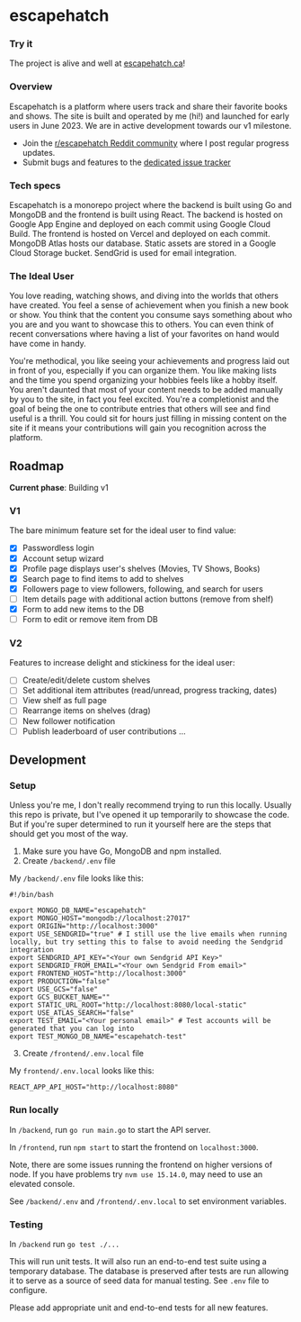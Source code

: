 # escapehatch

### Try it
The project is alive and well at [escapehatch.ca](https://escapehatch.ca)!

### Overview
Escapehatch is a platform where users track and share their favorite books and shows. The site is built and operated by me (hi!) and launched for early users in June 2023. We are in active development towards our v1 milestone.

- Join the [r/escapehatch Reddit community](https://www.reddit.com/r/escapehatch/) where I post regular progress updates.
- Submit bugs and features to the [dedicated issue tracker](https://github.com/JakeStrang1/escapehatch-tracker/issues)

### Tech specs
Escapehatch is a monorepo project where the backend is built using Go and MongoDB and the frontend is built using React. The backend is hosted on Google App Engine and deployed on each commit using Google Cloud Build. The frontend is hosted on Vercel and deployed on each commit. MongoDB Atlas hosts our database. Static assets are stored in a Google Cloud Storage bucket. SendGrid is used for email integration.

### The Ideal User
You love reading, watching shows, and diving into the worlds that others have created. You feel a sense of achievement when you finish a new book or show. You think that the content you consume says something about who you are and you want to showcase this to others. You can even think of recent conversations where having a list of your favorites on hand would have come in handy. 

You're methodical, you like seeing your achievements and progress laid out in front of you, especially if you can organize them. You like making lists and the time you spend organizing your hobbies feels like a hobby itself. You aren't daunted that most of your content needs to be added manually by you to the site, in fact you feel excited. You're a completionist and the goal of being the one to contribute entries that others will see and find useful is a thrill. You could sit for hours just filling in missing content on the site if it means your contributions will gain you recognition across the platform.

## Roadmap
**Current phase**: Building v1

### V1
The bare minimum feature set for the ideal user to find value:

- [x] Passwordless login
- [x] Account setup wizard
- [x] Profile page displays user's shelves (Movies, TV Shows, Books)
- [x] Search page to find items to add to shelves
- [x] Followers page to view followers, following, and search for users
- [ ] Item details page with additional action buttons (remove from shelf)
- [x] Form to add new items to the DB
- [ ] Form to edit or remove item from DB

### V2
Features to increase delight and stickiness for the ideal user:

- [ ] Create/edit/delete custom shelves
- [ ] Set additional item attributes (read/unread, progress tracking, dates) 
- [ ] View shelf as full page
- [ ] Rearrange items on shelves (drag)
- [ ] New follower notification
- [ ] Publish leaderboard of user contributions
...

## Development

### Setup

Unless you're me, I don't really recommend trying to run this locally. Usually this repo is private, but I've opened it up temporarily to showcase the code. But if you're super determined to run it yourself here are the steps that should get you most of the way.

1. Make sure you have Go, MongoDB and npm installed.
2. Create `/backend/.env` file

My `/backend/.env` file looks like this:

```
#!/bin/bash

export MONGO_DB_NAME="escapehatch"
export MONGO_HOST="mongodb://localhost:27017"
export ORIGIN="http://localhost:3000"
export USE_SENDGRID="true" # I still use the live emails when running locally, but try setting this to false to avoid needing the Sendgrid integration
export SENDGRID_API_KEY="<Your own Sendgrid API Key>"
export SENDGRID_FROM_EMAIL="<Your own Sendgrid From email>"
export FRONTEND_HOST="http://localhost:3000"
export PRODUCTION="false"
export USE_GCS="false"
export GCS_BUCKET_NAME=""
export STATIC_URL_ROOT="http://localhost:8080/local-static"
export USE_ATLAS_SEARCH="false"
export TEST_EMAIL="<Your personal email>" # Test accounts will be generated that you can log into
export TEST_MONGO_DB_NAME="escapehatch-test"
```

3. Create `/frontend/.env.local` file

My `frontend/.env.local` looks like this:

```
REACT_APP_API_HOST="http://localhost:8080"
```

### Run locally

In `/backend`, run `go run main.go` to start the API server.

In `/frontend`, run `npm start` to start the frontend on `localhost:3000`.

Note, there are some issues running the frontend on higher versions of node. If you have problems try `nvm use 15.14.0`, may need to use an elevated console.

See `/backend/.env` and `/frontend/.env.local` to set environment variables.

### Testing

In `/backend` run `go test ./...`

This will run unit tests. It will also run an end-to-end test suite using a temporary database. The database is preserved after tests are run allowing it to serve as a source of seed data for manual testing. See `.env` file to configure.

Please add appropriate unit and end-to-end tests for all new features.
